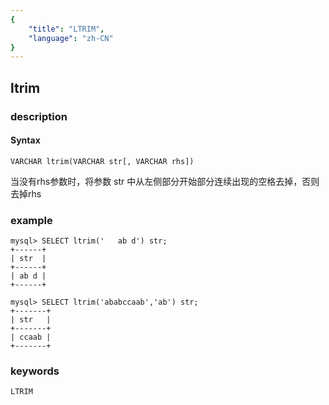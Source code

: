 ```yaml
---
{
    "title": "LTRIM",
    "language": "zh-CN"
}
---
```


<!-- 
Licensed to the Apache Software Foundation (ASF) under one
or more contributor license agreements.  See the NOTICE file
distributed with this work for additional information
regarding copyright ownership.  The ASF licenses this file
to you under the Apache License, Version 2.0 (the
"License"); you may not use this file except in compliance
with the License.  You may obtain a copy of the License at

  http://www.apache.org/licenses/LICENSE-2.0

Unless required by applicable law or agreed to in writing,
software distributed under the License is distributed on an
"AS IS" BASIS, WITHOUT WARRANTIES OR CONDITIONS OF ANY
KIND, either express or implied.  See the License for the
specific language governing permissions and limitations
under the License.
-->

## ltrim
### description
#### Syntax
 
`VARCHAR ltrim(VARCHAR str[, VARCHAR rhs])`


当没有rhs参数时，将参数 str 中从左侧部分开始部分连续出现的空格去掉，否则去掉rhs

### example

```
mysql> SELECT ltrim('   ab d') str;
+------+
| str  |
+------+
| ab d |
+------+

mysql> SELECT ltrim('ababccaab','ab') str;
+-------+
| str   |
+-------+
| ccaab |
+-------+
```
### keywords
    LTRIM
